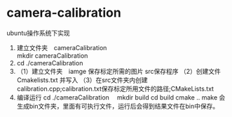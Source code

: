 # camera-calibration
ubuntu操作系统下实现
1. 建立文件夹　cameraCalibration         
    mkdir cameraCalibration
2.  cd ./cameraCalibration
3. （1）建立文件夹　iamge 保存标定所需的图片 src保存程序
   （2）创建文件　　Cmakelists.txt 并写入
   （3）在src文件夹内创建calibration.cpp;calibration.txt保存标定所用文件的路径;CMakeLists.txt
4.  编译运行
    cd ./cameraCalibration　
    mkdir  build 
    cd build 
    cmake ..   make 
    会生成bin文件夹，里面有可执行文件，运行后会得到结果文件在bin中保存。

